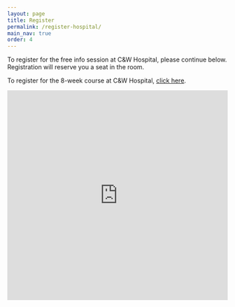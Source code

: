 ```yaml
---
layout: page
title: Register
permalink: /register-hospital/
main_nav: true
order: 4
---
```


To register for the free info session at C&W Hospital, please continue below. Registration will reserve you a seat in the room.

To register for the 8-week course at C&W Hospital, [click here](/register-8week-hospital/).

<iframe width="640px" height= "480px" src= "https://forms.office.com/Pages/ResponsePage.aspx?id=DQSIkWdsW0yxEjajBLZtrQAAAAAAAAAAAAMAAOkJCbBUMUdUQ1BHVUVJRTVKNDQ0WExYTk5PWjc0Sy4u&embed=true" frameborder= "0" marginwidth= "0" marginheight= "0" style= "border: none; max-width:100%; max-height:100vh" allowfullscreen webkitallowfullscreen mozallowfullscreen msallowfullscreen> </iframe>
